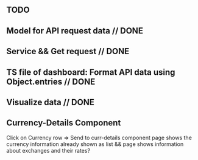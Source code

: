 ## TODO

## Model for API request data // DONE

## Service && Get request // DONE

## TS file of dashboard: Format API data using Object.entries // DONE

## Visualize data // DONE

## Currency-Details Component

Click on Currency row => Send to curr-details component
page shows the currency information already shown as list
&&
page shows information about exchanges and their rates?
